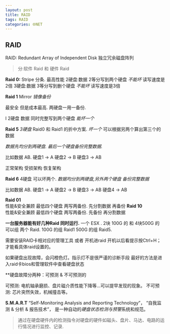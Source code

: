```yaml
---
layout: post
title: RAID 
tags: RAID 
categories: 🌐NET
---
```

##  RAID 

RAID: Redundant Array of Independent Disk 独立冗余磁盘阵列
> 分:软件 Raid 和 硬件 Raid

**Raid 0:** Stripe 分条.    最高性能
2硬盘:数据 2等分写到两个硬盘 *不能坏* 读写速度是2倍
3硬盘:数据 3等分写到删个硬盘 *不能坏* 读写速度是3倍

**Raid 1**  Mirror *镜像备份*    

最安全 但是成本最高.  两硬盘一用一备份.

I			2硬盘     数据 同时完整写到两个硬盘  *能坏一个*


**Raid 5**   *3硬盘* 
Raid0 和 Raid1 的折中方案. *坏一个* 可以根据另两个算出第三个的数据

*数据先均分到两硬盘. 最后一个硬盘备份完整数据.*

比如数据 AB.
硬盘1 → A
硬盘2 → B
硬盘3 → AB

正常架构![]()
受损架构![]()
恢复架构![]()


**Raid 6** 4硬盘 可以坏两个.
*数据均分到两硬盘,另外两个硬盘 备份完整数据* 

比如数据 AB.
硬盘1 → A
硬盘2 → B
硬盘3 → AB
硬盘4 → AB


**Raid 01**  
性能&安全兼顾 最低四个硬盘  两写两备份. 
先分割数据 再备份
**Raid 10**  
性能&安全兼顾 最低四个硬盘  两写两备份. 
先备份 再分割数据


**一台服务器能有好几种Raid 同时运行.**
一个 ESX .  2块 100G 的   和 4块500G 的  
可以组 两个 Raid.  100G 的组 Raid1  500G 的组 Raid5.

需要安装RAID卡相对应的管理工具 或者 开机进raid 开机以后看提示按Ctrl+H；才能看具体raid设置的。



如果硬盘出现故障，会闪橙色灯。指示灯不是很严谨的诊断手段
最好的方法是进入raid卡bios和管理软件中查看硬盘状态



**硬盘故障分两种：可预测 & 不可预测的

可预测:     电机轴承磨损、盘片磁介质性能下降等…可以提早发现的现象。
不可预测:   芯片突然失效，机械撞击等。
 
**S.M.A.R.T**   “Self-Monitoring Analysis and Reporting Technology”，
“自我监测 & 分析 & 报告技术”， 是一种自动的*硬盘状态检测与预警*系统和规范。

> 通过在硬盘硬件内的检测指令对硬盘的硬件如磁头、盘片、马达、电路的运行情况进行监控、记录.


